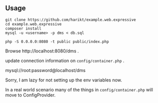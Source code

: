 ## Usage

```
git clone https://github.com/harikt/example.web.expressive
cd example.web.expressive
composer install
mysql -u <username> -p dms < db.sql

php -S 0.0.0.0:8080 -t public public/index.php
```

Browse http://localhost:8080/dms .

update connection information on `config/container.php` .

mysql://root:password@localhost/dms

Sorry, I am lazy for not setting up the env variables now.

In a real world scenario many of the things in `config/container.php` will move to ConfigProvider.
